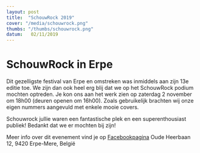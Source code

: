 ```yaml
---
layout: post
title:  "SchouwRock 2019"
cover: "/media/schouwrock.png"
thumbs: "/thumbs/schouwrock.png"
datum:   02/11/2019
---
```


# SchouwRock in Erpe

Dit gezelligste festival van Erpe en omstreken was inmiddels aan zijn 13e editie toe. We zijn dan ook heel erg blij dat we op het SchouwRock podium mochten optreden.
Je kon ons aan het werk zien op zaterdag 2 november om 18h00 (deuren openen om 16h00).
Zoals gebruikelijk brachten wij onze eigen nummers aangevuld met enkele mooie covers.

Schouwrock jullie waren een fantastische plek en een superenthousiast publiek! Bedankt dat we er mochten bij zijn!

Meer info over dit evenement vind je op [Facebookpagina](https://www.facebook.com/events/683136125531089/)
Oude Heerbaan 12, 9420 Erpe-Mere, België